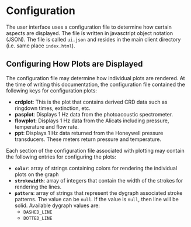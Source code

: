# Configuration

The user interface uses a configuration file to determine how certain aspects are displayed.  The file is written in javasctript object notation (JSON).  The file is called ``ui.json`` and resides in the main client directory (i.e. same place ``index.html``).  

## Configuring How Plots are Displayed
The configuration file may determine how individual plots are rendered.  At the time of writing this documentation, the configuration file contained the following keys for configuration plots:

* **crdplot**: This is the plot that contains derived CRD data such as ringdown times, extinction, etc.
* **pasplot**: Displays 1 Hz data from the photoacoustic spectrometer.
* **flowplot**: Displays 1 Hz data from the Alicats including pressure, temperature and flow rate.
* **ppt**: Displays 1 Hz data returned from the Honeywell pressure transducers.  These meters return pressure and temperature.

Each section of the configuration file associated with plotting may contain the following entries for configuring the plots:

* **``color``**: array of strings containing colors for rendering the individual plots on the graph
* **``strokewidth``**: array of integers that contain the width of the strokes for rendering the lines.
* **``pattern``**: array of strings that represent the dygraph associated stroke patterns.  The value can be ``null``.  If the value is ``null``, then line will be solid.  Available dygraph values are:
  * ``DASHED_LINE``
  * ``DOTTED_LINE``